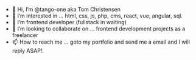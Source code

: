 - 👋 Hi, I’m @tango-one aka Tom Christensen
- 👀 I’m interested in ... html, css, js, php, cms, react, vue, angular, sql.
- 🌱 I’m frontend developer (fullstack in waiting)
- 💞️ I’m looking to collaborate on ... frontend development projects as a freelancer
- 📫 How to reach me ... goto my portfolio and send me a email and I will reply ASAP!.

<!---
tango-one/tango-one is a ✨ special ✨ repository because its `README.md` (this file) appears on your GitHub profile.
You can click the Preview link to take a look at your changes.
--->

